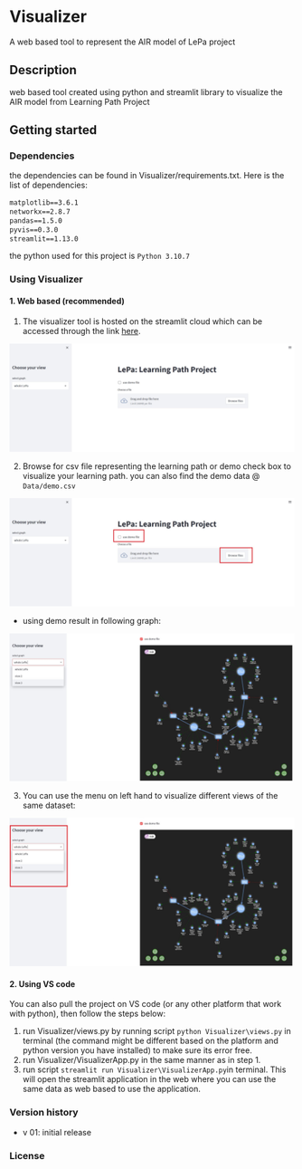 # Visualizer
A web based tool to represent the AIR model of LePa project

## Description
web based tool created using python and streamlit library to visualize the AIR model from Learning Path Project
## Getting started

### Dependencies
the dependencies can be found in Visualizer/requirements.txt. Here is the list of dependencies:
```
matplotlib==3.6.1
networkx==2.8.7
pandas==1.5.0
pyvis==0.3.0
streamlit==1.13.0

```
the python used for this project is `Python 3.10.7`
### Using Visualizer

#### 1. Web based (recommended)
1. The visualizer tool is hosted on the streamlit cloud which can be accessed through the link 
<a href="https://lepa-yu-visualizer-visualizervisualizerapp-k91z76.streamlit.app//" target="_blank">here</a>. 

![visualizer on streamlit cloud](https://github.com/LePa-YU/Visualizer/blob/main/images/appDemo1.JPG)

2. Browse for csv file representing the learning path or demo check box to visualize your learning path. you can also find the demo data @ `Data/demo.csv`

![visualizer on streamlit cloud](https://github.com/LePa-YU/Visualizer/blob/main/images/appDemo2.jpg)

- using demo result in following graph:

![visualizer demo on streamlit cloud](https://github.com/LePa-YU/Visualizer/blob/main/images/appDemo3.jpg)

3. You can use the menu on left hand to visualize different views of the same dataset:

![visualizer on streamlit cloud](https://github.com/LePa-YU/Visualizer/blob/main/images/appDemo4.jpg)



#### 2. Using VS code
You can also pull the project on VS code (or any other platform that work with python), then follow the steps below:

1. run Visualizer/views.py by running script `python Visualizer\views.py` in terminal (the command might be different based on the platform and python version you have installed) to make sure its error free. 
2. run Visualizer/VisualizerApp.py in the same manner as in step 1. 
3. run script `streamlit run Visualizer\VisualizerApp.py`in terminal. This will open the streamlit application in the web where you can use the same data as web based to use the application. 

### Version history
- v 01: initial release

### License